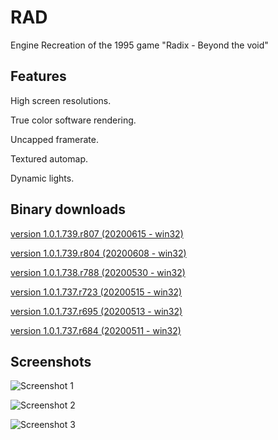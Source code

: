 # RAD
Engine Recreation of the 1995 game "Radix - Beyond the void"

## Features
High screen resolutions.

True color software rendering.

Uncapped framerate.

Textured automap.

Dynamic lights.

## Binary downloads
[version 1.0.1.739.r807 (20200615 - win32)](https://sourceforge.net/projects/rad-x/files/RAD%201.0/RAD_1.0.1.739.r807_win32.zip/download)

[version 1.0.1.739.r804 (20200608 - win32)](https://sourceforge.net/projects/rad-x/files/RAD%201.0/RAD_1.0.1.739.r804_win32.zip/download)

[version 1.0.1.738.r788 (20200530 - win32)](https://sourceforge.net/projects/rad-x/files/RAD%201.0/RAD_1.0.1.738.r788_win32.zip/download)

[version 1.0.1.737.r723 (20200515 - win32)](https://sourceforge.net/projects/rad-x/files/RAD%201.0/RAD_1.0.1.737.r723_win32.zip/download)

[version 1.0.1.737.r695 (20200513 - win32)](https://sourceforge.net/projects/rad-x/files/RAD%201.0/RAD_1.0.1.737.r695_win32.zip/download)

[version 1.0.1.737.r684 (20200511 - win32)](https://sourceforge.net/projects/rad-x/files/RAD%201.0/RAD_1.0.1.737.r684_win32.zip/download)

## Screenshots

![Screenshot 1](https://i.postimg.cc/BbCxWV4h/SSHOT-Doom-20200423-124105016.png "Screenshot 1")

![Screenshot 2](https://i.postimg.cc/g2j35s5D/SSHOT-Radix-20200506-170511159.png "Screenshot 2")

![Screenshot 3](https://i.postimg.cc/0NzXtvTg/SSHOT-Radix-20200608-174549136.png "Screenshot 3")
